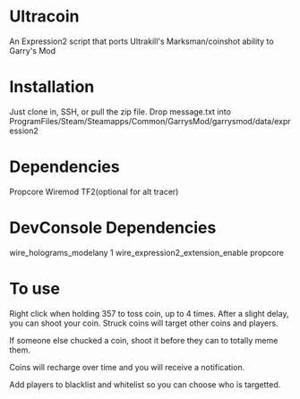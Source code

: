 # Ultracoin
An Expression2 script that ports Ultrakill's Marksman/coinshot ability to Garry's Mod

# Installation
Just clone in, SSH, or pull the zip file.
Drop message.txt into ProgramFiles/Steam/Steamapps/Common/GarrysMod/garrysmod/data/expression2

# Dependencies
Propcore
Wiremod
TF2(optional for alt tracer)

# DevConsole Dependencies
wire_holograms_modelany 1
wire_expression2_extension_enable propcore

# To use
Right click when holding 357 to toss coin, up to 4 times. After a slight delay, you can shoot your coin. Struck coins will target other coins and players.

If someone else chucked a coin, shoot it before they can to totally meme them.

Coins will recharge over time and you will receive a notification.

Add players to blacklist and whitelist so you can choose who is targetted.

